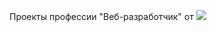 Проекты профессии "Веб-разработчик" от <img src="https://loftschool.com/img/logoretina.png">
<style> 
img{background="#363837";}

</style>

